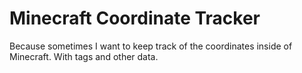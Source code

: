 # Minecraft Coordinate Tracker

Because sometimes I want to keep track of the coordinates inside of Minecraft. With tags and other data.
